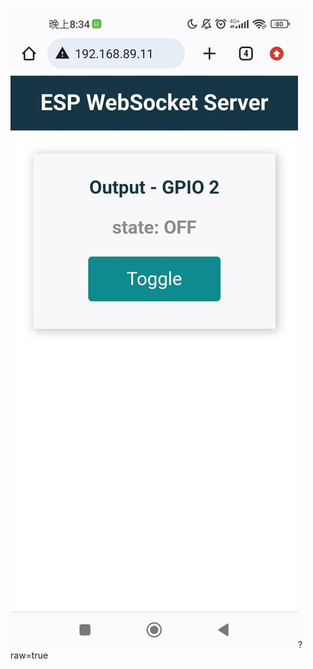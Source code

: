 ![](https://github.com/xxhuang0913/MCU-project/blob/main/images/344462983_2130604547145895_1719782510158353259_n.jpg)?raw=true
